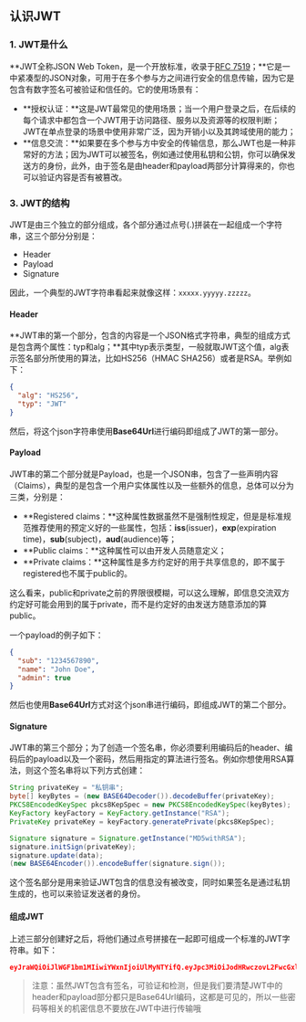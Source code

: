 ## 认识JWT

### 1. JWT是什么

**JWT全称JSON Web Token，是一个开放标准，收录于[RFC 7519](https://tools.ietf.org/html/rfc7519)；**它是一中紧凑型的JSON对象，可用于在多个参与方之间进行安全的信息传输，因为它是包含有数字签名可被验证和信任的。它的使用场景有：

- **授权认证：**这是JWT最常见的使用场景；当一个用户登录之后，在后续的每个请求中都包含一个JWT用于访问路径、服务以及资源等的权限判断；JWT在单点登录的场景中使用非常广泛，因为开销小以及其跨域使用的能力；
- **信息交流：**如果要在多个参与方中安全的传输信息，那么JWT也是一种非常好的方法；因为JWT可以被签名，例如通过使用私钥和公钥，你可以确保发送方的身份，此外，由于签名是由header和payload两部分计算得来的，你也可以验证内容是否有被篡改。

### 3. JWT的结构

JWT是由三个独立的部分组成，各个部分通过点号(.)拼装在一起组成一个字符串，这三个部分分别是：

- Header
- Payload
- Signature

因此，一个典型的JWT字符串看起来就像这样：`xxxxx.yyyyy.zzzzz`。

#### Header

**JWT串的第一个部分，包含的内容是一个JSON格式字符串，典型的组成方式是包含两个属性：typ和alg；**其中typ表示类型，一般就取JWT这个值，alg表示签名部分所使用的算法，比如HS256（HMAC SHA256）或者是RSA。举例如下：

```json
{
  "alg": "HS256",
  "typ": "JWT"
}
```

然后，将这个json字符串使用**Base64Url**进行编码即组成了JWT的第一部分。

#### Payload

JWT串的第二个部分就是Payload，也是一个JSON串，包含了一些声明内容（Claims），典型的是包含一个用户实体属性以及一些额外的信息，总体可以分为三类，分别是：

- **Registered claims：**这种属性数据虽然不是强制性规定，但是是标准规范推荐使用的预定义好的一些属性，包括：**iss**(issuer)，**exp**(expiration time)，**sub**(subject)，**aud**(audience)等；
- **Public claims：**这种属性可以由开发人员随意定义；
- **Private claims：**这种属性是多方约定好的用于共享信息的，即不属于registered也不属于public的。

这么看来，public和private之前的界限很模糊，可以这么理解，即信息交流双方约定好可能会用到的属于private，而不是约定好的由发送方随意添加的算public。

一个payload的例子如下：

```json
{
  "sub": "1234567890",
  "name": "John Doe",
  "admin": true
}
```

然后也使用**Base64Url**方式对这个json串进行编码，即组成JWT的第二个部分。

#### Signature

JWT串的第三个部分；为了创造一个签名串，你必须要利用编码后的header、编码后的payload以及一个密码，然后用指定的算法进行签名。例如你想使用RSA算法，则这个签名串将以下列方式创建：

```java
String privateKey = "私钥串";
byte[] keyBytes = (new BASE64Decoder()).decodeBuffer(privateKey);
PKCS8EncodedKeySpec pkcs8KepSpec = new PKCS8EncodedKeySpec(keyBytes);
KeyFactory keyFactory = KeyFactory.getInstance("RSA");
PrivateKey privateKey = keyFactory.generatePrivate(pkcs8KepSpec);

Signature signature = Signature.getInstance("MD5withRSA");
signature.initSign(privateKey);
signature.update(data);
(new BASE64Encoder()).encodeBuffer(signature.sign());
```

这个签名部分是用来验证JWT包含的信息没有被改变，同时如果签名是通过私钥生成的，也可以来验证发送者的身份。

#### 组成JWT

上述三部分创建好之后，将他们通过点号拼接在一起即可组成一个标准的JWT字符串。如下：

```json
eyJraWQiOiJlWGF1bm1MIiwiYWxnIjoiUlMyNTYifQ.eyJpc3MiOiJodHRwczovL2FwcGxlaWQuYXBwbGUuY29tIiwiYXVkIjoiY29tLmtpbmdkZWUuTXlNb25leVByby53YXRjaGtpdGFwcC53YXRjaGtpdGV4dGVuc2lvbiIsImV4cCI6MTU4MzQ4OTI4MSwiaWF0IjoxNTgzNDg4NjgxLCJzdWIiOiIwMDA2MTYuMzI4ZjU1YzNmMzRkNDZhMGFjMTgxZjY2Yjc5OTQ0MDAuMDk1NyIsImF0X2hhc2giOiJWcXFMMndZbEY3cThTR2lteGYxa1FnIiwiZW1haWwiOiJpdnV4ZXJ2YXJmQHByaXZhdGVyZWxheS5hcHBsZWlkLmNvbSIsImVtYWlsX3ZlcmlmaWVkIjoidHJ1ZSIsImlzX3ByaXZhdGVfZW1haWwiOiJ0cnVlIiwiYXV0aF90aW1lIjoxNTgzNDg4Njc4LCJub25jZV9zdXBwb3J0ZWQiOnRydWV9.oXs_phGBOdmbDkP-MYf503e-_fAw9Is-IagU0JoLUp4ix1FgEjH8KL9ffD69QVvkpyCpjkVmtHcWUFhr27nVrakT2c3lzEQXLChg01hr3V72VKO6Igqzt52qo_se-UeggdPXoGzuGfzjRr4Nci7auKaZ3H9XNaXaIYJxIq7VE-ydTrZ8VXaIc_ThX_v4P8F3J4QpdHzrpRdenPrABqzer8JguB4Ppe82TnJkmFR1AuxG4IUj6ShvHLix46_MCjfVYlHaPqH5PRIR4D8OjRFWYpzfGsjW4nupArxCsI1tDREKK_Hut9gYH7yacXd1nVVjhkqvwhieXRYOZrrz09B6mg
```

> 注意：虽然JWT包含有签名，可验证和检测，但是我们要清楚JWT中的header和payload部分都只是Base64Url编码，这都是可见的，所以一些密码等相关的机密信息不要放在JWT中进行传输哦

